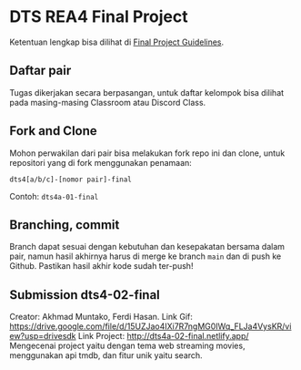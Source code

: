 # DTS REA4 Final Project

Ketentuan lengkap bisa dilihat di [Final Project Guidelines](https://docs.google.com/document/d/122KyWNQ4xxU4aFwWbM4vIfH7LM4AH2CZEZa3YsEHjCk). 

## Daftar pair

Tugas dikerjakan secara berpasangan, untuk daftar kelompok bisa dilihat pada masing-masing Classroom atau Discord Class.

## Fork and Clone

Mohon perwakilan dari pair bisa melakukan fork repo ini dan clone, untuk repositori yang di fork menggunakan penamaan:

`dts4[a/b/c]-[nomor pair]-final`

Contoh: `dts4a-01-final`

## Branching, commit

Branch dapat sesuai dengan kebutuhan dan kesepakatan bersama dalam pair, namun hasil akhirnya harus di merge ke branch `main` dan di push ke Github. Pastikan hasil akhir kode sudah ter-push!

## Submission dts4-02-final
Creator: Akhmad Muntako, Ferdi Hasan.
Link Gif: https://drive.google.com/file/d/15UZJao4IXi7R7ngMG0IWq_FLJa4VysKR/view?usp=drivesdk
Link Project: http://dts4a-02-final.netlify.app/
Mengecenai project yaitu dengan tema web streaming movies, menggunakan api tmdb, dan fitur unik yaitu search.
